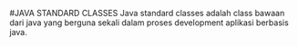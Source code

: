 #JAVA STANDARD CLASSES
Java standard classes adalah class bawaan dari java yang berguna sekali
dalam proses development aplikasi berbasis java.